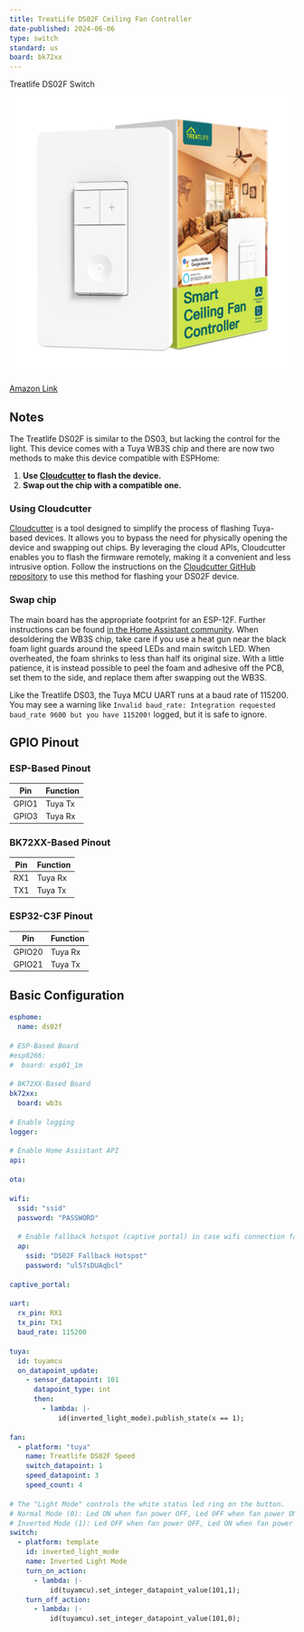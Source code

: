 ```yaml
---
title: TreatLife DS02F Ceiling Fan Controller
date-published: 2024-06-06
type: switch
standard: us
board: bk72xx
---
```


Treatlife DS02F Switch![image](treatlife_DS02F.jpg)

[Amazon Link](https://amzn.to/400MRsE)

## Notes

The Treatlife DS02F is similar to the DS03, but lacking the control for the light. This device comes with a Tuya WB3S
chip and there are now two methods to make this device compatible with ESPHome:

1. **Use [Cloudcutter](https://github.com/tuya-cloudcutter/tuya-cloudcutter) to flash the device.**
2. **Swap out the chip with a compatible one.**

### Using Cloudcutter

[Cloudcutter](https://github.com/tuya-cloudcutter/tuya-cloudcutter) is a tool designed to simplify the process of
flashing Tuya-based devices. It allows you to bypass the need for physically opening the device and swapping out chips.
By leveraging the cloud APIs, Cloudcutter enables you to flash the firmware remotely, making it a convenient and less
intrusive option. Follow the instructions on the
[Cloudcutter GitHub repository](https://github.com/tuya-cloudcutter/tuya-cloudcutter) to use this method for flashing
your DS02F device.

### Swap chip

The main board has the appropriate footprint for an ESP-12F. Further instructions can be found
[in the Home Assistant community][1]. When desoldering the WB3S chip, take care if you use a heat gun near the black
foam light guards around the speed LEDs and main switch LED. When overheated, the foam shrinks to less than half its
original size. With a little patience, it is instead possible to peel the foam and adhesive off the PCB, set them to
the side, and replace them after swapping out the WB3S.

[1]: https://community.home-assistant.io/t/treatlife-dual-outlet-indoor-dimmer-plug-wb3s-to-esp-12-transplant/256798

Like the Treatlife DS03, the Tuya MCU UART runs at a baud rate of 115200. You may see a warning like
`Invalid baud_rate: Integration requested baud_rate 9600 but you have 115200!` logged, but it is safe to ignore.

## GPIO Pinout

### ESP-Based Pinout

| Pin   | Function |
| ----- | -------- |
| GPIO1 | Tuya Tx  |
| GPIO3 | Tuya Rx  |

### BK72XX-Based Pinout

| Pin | Function |
| --- | -------- |
| RX1 | Tuya Rx  |
| TX1 | Tuya Tx  |

### ESP32-C3F Pinout

| Pin    | Function |
| ------ | -------- |
| GPIO20 | Tuya Rx  |
| GPIO21 | Tuya Tx  |

## Basic Configuration

```yaml
esphome:
  name: ds02f

# ESP-Based Board
#esp8266:
#  board: esp01_1m

# BK72XX-Based Board
bk72xx:
  board: wb3s

# Enable logging
logger:

# Enable Home Assistant API
api:

ota:

wifi:
  ssid: "ssid"
  password: "PASSWORD"

  # Enable fallback hotspot (captive portal) in case wifi connection fails
  ap:
    ssid: "DS02F Fallback Hotspot"
    password: "ul57sDUAqbcl"

captive_portal:

uart:
  rx_pin: RX1
  tx_pin: TX1
  baud_rate: 115200

tuya:
  id: tuyamcu
  on_datapoint_update:
    - sensor_datapoint: 101
      datapoint_type: int
      then:
        - lambda: |-
            id(inverted_light_mode).publish_state(x == 1);

fan:
  - platform: "tuya"
    name: Treatlife DS02F Speed
    switch_datapoint: 1
    speed_datapoint: 3
    speed_count: 4

# The "Light Mode" controls the white status led ring on the button.
# Normal Mode (0): Led ON when fan power OFF, Led OFF when fan power ON
# Inverted Mode (1): Led OFF when fan power OFF, Led ON when fan power ON
switch:
  - platform: template
    id: inverted_light_mode
    name: Inverted Light Mode
    turn_on_action:
      - lambda: |-
          id(tuyamcu).set_integer_datapoint_value(101,1);
    turn_off_action:
      - lambda: |-
          id(tuyamcu).set_integer_datapoint_value(101,0);
```
